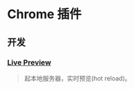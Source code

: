 # Chrome 插件
## 开发
### [Live Preview](https://marketplace.visualstudio.com/items?itemName=ms-vscode.live-server)
> 起本地服务器，实时预览(hot reload)。